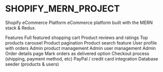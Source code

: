 # SHOPIFY_MERN_PROJECT
Shopify eCommerce Platform
eCommerce platform built with the MERN stack & Redux.


Features
Full featured shopping cart
Product reviews and ratings
Top products carousel
Product pagination
Product search feature
User profile with orders
Admin product management
Admin user management
Admin Order details page
Mark orders as delivered option
Checkout process (shipping, payment method, etc)
PayPal / credit card integration
Database seeder (products & users)
